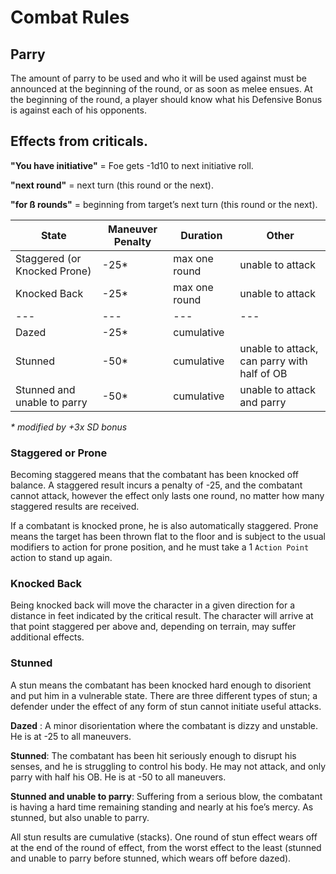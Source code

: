# Combat Rules

## Parry
The amount of parry to be used and who it will be used against must be announced at the beginning of the round, or as soon as melee ensues. At the beginning of the round, a player should know what his Defensive Bonus is against each of his opponents.

## Effects from criticals.

__"You have initiative"__ =  Foe gets -1d10 to next initiative roll.

__"next round"__ = next turn (this round or the next).

__"for ß rounds"__ = beginning from target’s next turn (this round or the next).

| State | Maneuver Penalty | Duration | Other |
| --- | --- | --- | --- |
Staggered (or Knocked Prone) | -25* | max one round | unable to attack
Knocked Back | -25* | max one round | unable to attack
| --- | --- | --- | --- |
Dazed | -25* | cumulative |
Stunned | -50* | cumulative | unable to attack, can parry with half of OB
Stunned and unable to parry | -50* | cumulative | unable to attack and parry

_* modified by +3x SD bonus_

### Staggered or Prone
Becoming staggered means that the combatant has been knocked off balance. A staggered result incurs a penalty of -25, and the combatant cannot attack, however the effect only lasts one round, no matter how many staggered results are received.

If a combatant is knocked prone, he is also automatically staggered. Prone means the target has been thrown flat to the floor and is subject to the usual modifiers to action for prone position, and he must take a 1 `Action Point` action to stand up again.

### Knocked Back
Being knocked back will move the character in a given direction for a distance in feet indicated by the critical result. The character will arrive at that point staggered per above and, depending on terrain, may suffer additional effects.

### Stunned
A stun means the combatant has been knocked hard enough to disorient and put him in a vulnerable state.
There are three different types of stun; a defender under the effect of any form of stun cannot initiate useful attacks.

__Dazed__ : A minor disorientation where the combatant is dizzy and unstable. He is at -25 to all maneuvers.

__Stunned__: The combatant has been hit seriously enough to disrupt his senses, and he is struggling to control his body.
He may not attack, and only parry with half his OB. He is at -50 to all maneuvers.

__Stunned and unable to parry__: Suffering from a serious blow, the combatant is having a hard time remaining standing and nearly at his foe’s mercy.
As stunned, but also unable to parry.

All stun results are cumulative (stacks).
One round of stun effect wears off at the end of the round of effect, from the worst effect to the least (stunned and unable to parry before stunned, which wears off before dazed).
